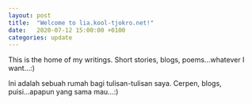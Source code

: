 ```yaml
---
layout: post
title:  "Welcome to lia.kool-tjokro.net!"
date:   2020-07-12 15:00:00 +0100
categories: update
---
```


This is the home of my writings. Short stories, blogs, poems...whatever I want...:)

Ini adalah sebuah rumah bagi tulisan-tulisan saya. Cerpen, blogs, puisi...apapun yang sama mau...:)
